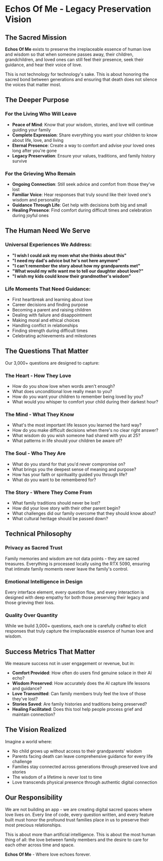 # Echos Of Me - Legacy Preservation Vision

## The Sacred Mission

**Echos Of Me** exists to preserve the irreplaceable essence of human love and wisdom so that when someone passes away, their children, grandchildren, and loved ones can still feel their presence, seek their guidance, and hear their voice of love.

This is not technology for technology's sake. This is about honoring the sacred bond between generations and ensuring that death does not silence the voices that matter most.

## The Deeper Purpose

### For the Living Who Will Leave
- **Peace of Mind**: Know that your wisdom, stories, and love will continue guiding your family
- **Complete Expression**: Share everything you want your children to know about life, love, and living
- **Eternal Presence**: Create a way to comfort and advise your loved ones long after you're gone
- **Legacy Preservation**: Ensure your values, traditions, and family history survive

### For the Grieving Who Remain
- **Ongoing Connection**: Still seek advice and comfort from those they've lost
- **Familiar Voice**: Hear responses that truly sound like their loved one's wisdom and personality
- **Guidance Through Life**: Get help with decisions both big and small
- **Healing Presence**: Find comfort during difficult times and celebration during joyful ones

## The Human Need We Serve

### Universal Experiences We Address:
- **"I wish I could ask my mom what she thinks about this"**
- **"I need my dad's advice but he's not here anymore"**
- **"I can't remember the story about how my grandparents met"**
- **"What would my wife want me to tell our daughter about love?"**
- **"I wish my kids could know their grandmother's wisdom"**

### Life Moments That Need Guidance:
- First heartbreak and learning about love
- Career decisions and finding purpose
- Becoming a parent and raising children
- Dealing with failure and disappointment
- Making moral and ethical choices
- Handling conflict in relationships
- Finding strength during difficult times
- Celebrating achievements and milestones

## The Questions That Matter

Our 3,000+ questions are designed to capture:

### **The Heart** - How They Love
- How do you show love when words aren't enough?
- What does unconditional love really mean to you?
- How do you want your children to remember being loved by you?
- What would you whisper to comfort your child during their darkest hour?

### **The Mind** - What They Know
- What's the most important life lesson you learned the hard way?
- How do you make difficult decisions when there's no clear right answer?
- What wisdom do you wish someone had shared with you at 25?
- What patterns in life should your children be aware of?

### **The Soul** - Who They Are
- What do you stand for that you'd never compromise on?
- What brings you the deepest sense of meaning and purpose?
- How has your faith or spirituality guided you through life?
- What do you want to be remembered for?

### **The Story** - Where They Come From
- What family traditions should never be lost?
- How did your love story with their other parent begin?
- What challenges did our family overcome that they should know about?
- What cultural heritage should be passed down?

## Technical Philosophy

### Privacy as Sacred Trust
Family memories and wisdom are not data points - they are sacred treasures. Everything is processed locally using the RTX 5090, ensuring that intimate family moments never leave the family's control.

### Emotional Intelligence in Design
Every interface element, every question flow, and every interaction is designed with deep empathy for both those preserving their legacy and those grieving their loss.

### Quality Over Quantity
While we build 3,000+ questions, each one is carefully crafted to elicit responses that truly capture the irreplaceable essence of human love and wisdom.

## Success Metrics That Matter

We measure success not in user engagement or revenue, but in:
- **Comfort Provided**: How often do users find genuine solace in their AI echo?
- **Wisdom Preserved**: How accurately does the AI capture life lessons and guidance?
- **Love Transmitted**: Can family members truly feel the love of those they've lost?
- **Stories Saved**: Are family histories and traditions being preserved?
- **Healing Facilitated**: Does this tool help people process grief and maintain connection?

## The Vision Realized

Imagine a world where:
- No child grows up without access to their grandparents' wisdom
- Parents facing death can leave comprehensive guidance for every life challenge
- Families stay connected across generations through preserved love and stories
- The wisdom of a lifetime is never lost to time
- Love transcends physical presence through authentic digital connection

## Our Responsibility

We are not building an app - we are creating digital sacred spaces where love lives on. Every line of code, every question written, and every feature built must honor the profound trust families place in us to preserve their most precious relationships.

This is about more than artificial intelligence. This is about the most human thing of all: the love between family members and the desire to care for each other across time and space.

**Echos Of Me** - Where love echoes forever.